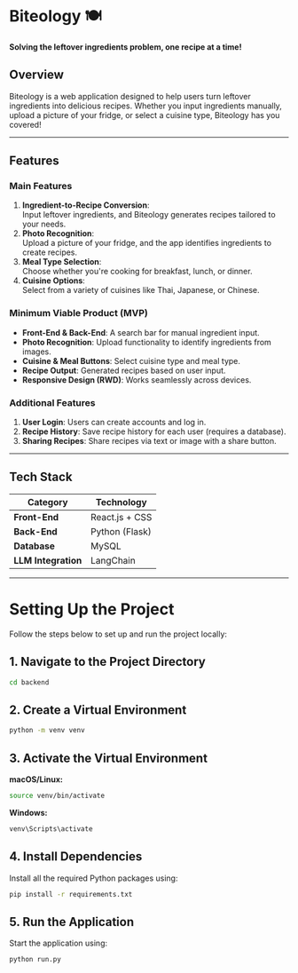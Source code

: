 # Biteology 🍽️  
**Solving the leftover ingredients problem, one recipe at a time!**

## Overview  
Biteology is a web application designed to help users turn leftover ingredients into delicious recipes. Whether you input ingredients manually, upload a picture of your fridge, or select a cuisine type, Biteology has you covered!  

---

## Features  

### **Main Features**  
1. **Ingredient-to-Recipe Conversion**:  
   Input leftover ingredients, and Biteology generates recipes tailored to your needs.  
2. **Photo Recognition**:  
   Upload a picture of your fridge, and the app identifies ingredients to create recipes.  
3. **Meal Type Selection**:  
   Choose whether you're cooking for breakfast, lunch, or dinner.  
4. **Cuisine Options**:  
   Select from a variety of cuisines like Thai, Japanese, or Chinese.  

### **Minimum Viable Product (MVP)**  
- **Front-End & Back-End**: A search bar for manual ingredient input.  
- **Photo Recognition**: Upload functionality to identify ingredients from images.  
- **Cuisine & Meal Buttons**: Select cuisine type and meal type.  
- **Recipe Output**: Generated recipes based on user input.  
- **Responsive Design (RWD)**: Works seamlessly across devices.  

### **Additional Features**  
1. **User Login**: Users can create accounts and log in.  
2. **Recipe History**: Save recipe history for each user (requires a database).  
3. **Sharing Recipes**: Share recipes via text or image with a share button.  

---

## Tech Stack  

| **Category**      | **Technology**      |  
|--------------------|---------------------|  
| **Front-End**      | React.js + CSS      |  
| **Back-End**       | Python (Flask)      |  
| **Database**       | MySQL               |  
| **LLM Integration**| LangChain           |  

---
# Setting Up the Project

Follow the steps below to set up and run the project locally:

## 1. Navigate to the Project Directory
```bash
cd backend
```

## 2. Create a Virtual Environment
```bash
python -m venv venv
```

## 3. Activate the Virtual Environment

**macOS/Linux:**
```bash
source venv/bin/activate
```

**Windows:**
```bash
venv\Scripts\activate
```

## 4. Install Dependencies
Install all the required Python packages using:
```bash
pip install -r requirements.txt
```

## 5. Run the Application
Start the application using:
```bash
python run.py
```
